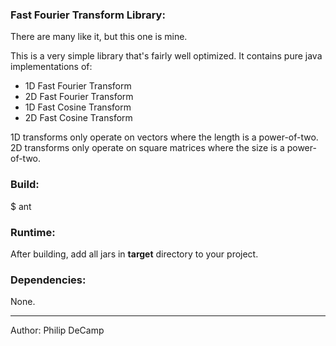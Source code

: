 ### Fast Fourier Transform Library:
There are many like it, but this one is mine. 

This is a very simple library that's fairly well optimized. 
It contains pure java implementations of:
- 1D Fast Fourier Transform
- 2D Fast Fourier Transform
- 1D Fast Cosine Transform  
- 2D Fast Cosine Transform

1D transforms only operate on vectors where the length is a power-of-two.
2D transforms only operate on square matrices where the size is a power-of-two.


### Build:
$ ant


### Runtime:
After building, add all jars in **target** directory to your project.


### Dependencies:
None.

---
Author: Philip DeCamp
